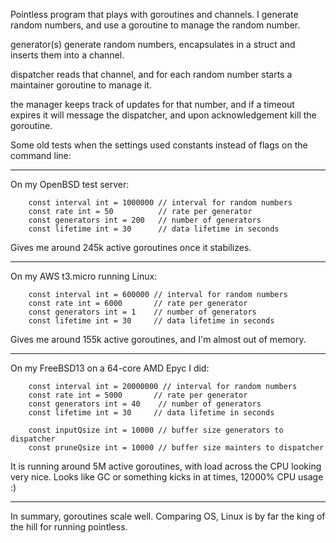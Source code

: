 Pointless program that plays with goroutines and channels.
I generate random numbers, and use a goroutine to manage the random number.

generator(s) generate random numbers, encapsulates in a struct and inserts them into a channel.

dispatcher reads that channel, and for each random number starts a maintainer goroutine to manage it.

the manager keeps track of updates for that number, and if a timeout expires it will message the dispatcher, and upon acknowledgement kill the goroutine.

Some old tests when the settings used constants instead of flags on the command line:

----

On my OpenBSD test server:

        const interval int = 1000000 // interval for random numbers
        const rate int = 50          // rate per generator
        const generators int = 200   // number of generators
        const lifetime int = 30      // data lifetime in seconds

Gives me around 245k active goroutines once it stabilizes.

----

On my AWS t3.micro running Linux:

        const interval int = 600000 // interval for random numbers
        const rate int = 6000       // rate per generator
        const generators int = 1    // number of generators
        const lifetime int = 30     // data lifetime in seconds

Gives me around 155k active goroutines, and I'm almost out of memory.

----

On my FreeBSD13 on a 64-core AMD Epyc I did:


        const interval int = 20000000 // interval for random numbers
        const rate int = 5000       // rate per generator
        const generators int = 40    // number of generators
        const lifetime int = 30     // data lifetime in seconds

        const inputQsize int = 10000 // buffer size generators to dispatcher
        const pruneQsize int = 10000 // buffer size mainters to dispatcher

It is running around 5M active goroutines, with load across the CPU looking very nice. Looks like GC or something kicks in at times, 12000% CPU usage :)

----

In summary, goroutines scale well.
Comparing OS, Linux is by far the king of the hill for running pointless.

